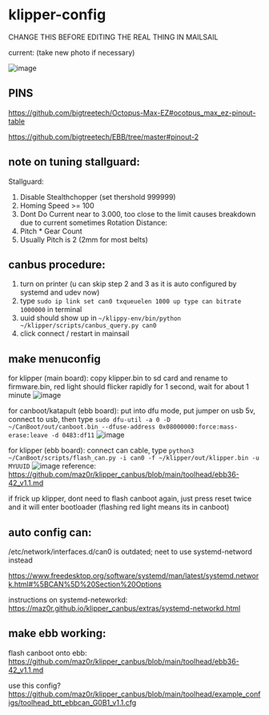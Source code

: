 # klipper-config

CHANGE THIS BEFORE EDITING THE REAL THING IN MAILSAIL

current: (take new photo if necessary)

![image](https://cdn.discordapp.com/attachments/1109794418808070181/1171392630295363624/IMG_20231107_181505.jpg?ex=655c8366&is=654a0e66&hm=5d8acb28575f04c8952ebb86eece0acd9427b323c684acbcea9d9ae9390e58d8&)

## PINS

https://github.com/bigtreetech/Octopus-Max-EZ#ocotpus_max_ez-pinout-table

https://github.com/bigtreetech/EBB/tree/master#pinout-2

## note on tuning stallguard: 
Stallguard: 
 1) Disable Stealthchopper (set thershold 999999)
 2) Homing Speed >= 100
 3) Dont Do Current near to 3.000, too close to the limit causes breakdown due to current sometimes
Rotation Distance:
  1) Pitch * Gear Count
  2) Usually Pitch is 2 (2mm for most belts)

## canbus procedure:
1. turn on printer (u can skip step 2 and 3 as it is auto configured by systemd and udev now)
2. type `sudo ip link set can0 txqueuelen 1000 up type can bitrate 1000000` in terminal
3. uuid should show up in `~/klippy-env/bin/python ~/klipper/scripts/canbus_query.py can0`
4. click connect / restart in mainsail

## make menuconfig

for klipper (main board): copy klipper.bin to sd card and rename to firmware.bin, red light should flicker rapidly for 1 second, wait for about 1 minute
![image](https://cdn.discordapp.com/attachments/1170003460054319154/1172046971515707413/IMG_20231109_133602.jpg?ex=655ee4cd&is=654c6fcd&hm=3754f8f2463071f9816b71cf0c5720f1116d3726748299be8114391203fc03eb&)

for canboot/katapult (ebb board): put into dfu mode, put jumper on usb 5v, connect to usb, then type `sudo dfu-util -a 0 -D ~/CanBoot/out/canboot.bin --dfuse-address 0x08000000:force:mass-erase:leave -d 0483:df11`
![image](https://cdn.discordapp.com/attachments/1170003460054319154/1172046933104279632/IMG_20231109_133445.jpg?ex=655ee4c4&is=654c6fc4&hm=ca1977ed8ba0b0e6f2ab465ed146c76e661a01ff6a94741b2d4eff991f563170&)

for klipper (ebb board): connect can cable, type `python3 ~/CanBoot/scripts/flash_can.py -i can0 -f ~/klipper/out/klipper.bin -u MYUUID`
![image](https://cdn.discordapp.com/attachments/1170003460054319154/1172066185307770900/IMG_20231109_145214.jpg?ex=655ef6b2&is=654c81b2&hm=d5a715c4805ab866c3de8b67f01634db3e9106311834f0c8b5be9d2ae8208b16&)
reference: https://github.com/maz0r/klipper_canbus/blob/main/toolhead/ebb36-42_v1.1.md

if frick up klipper, dont need to flash canboot again, just press reset twice and it will enter bootloader (flashing red light means its in canboot)
## auto config can:
/etc/network/interfaces.d/can0 is outdated; neet to use systemd-netword instead

https://www.freedesktop.org/software/systemd/man/latest/systemd.network.html#%5BCAN%5D%20Section%20Options

instructions on systemd-neteworkd: 
https://maz0r.github.io/klipper_canbus/extras/systemd-networkd.html

## make ebb working:
flash canboot onto ebb: https://github.com/maz0r/klipper_canbus/blob/main/toolhead/ebb36-42_v1.1.md

use this config? https://github.com/maz0r/klipper_canbus/blob/main/toolhead/example_configs/toolhead_btt_ebbcan_G0B1_v1.1.cfg

